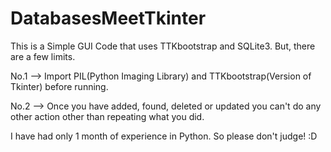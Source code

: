 # DatabasesMeetTkinter
This is a Simple GUI Code that uses TTKbootstrap and SQLite3. But, there are a few limits.

No.1 --> Import PIL(Python Imaging Library) and TTKbootstrap(Version of Tkinter) before running.

No.2 --> Once you have added, found, deleted or updated you can't do any other action other than repeating what you did.

I have had only 1 month of experience in Python. So please don't judge! :D
